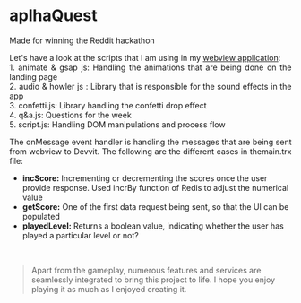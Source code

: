 # aplhaQuest
Made for winning the Reddit hackathon

<p align="justify">
  Let's have a look at the scripts that I am using in my <a href="./webroot/scripts">webview application</a>:<br>
  1. animate & gsap js: Handling the animations that are being done on the landing page<br>
  2. audio & howler js : Library that is responsible for the sound effects in the app<br>
  3. confetti.js: Library handling the confetti drop effect<br>
  4. q&a.js: Questions for the week<br>
  5. script.js: Handling DOM manipulations and process flow
</p>

<p align="justify">
  The onMessage event handler is handling the messages that are being sent from webview to Devvit. The following are the different cases in the<a herf="https://github.com/VersatileVats/alphaQuest/blob/master/src/main.tsx#L48">main.trx file</a>:
  <ul>
    <li><b>incScore:</b> Incrementing or decrementing the scores once the user provide response. Used incrBy function of Redis to adjust the numerical value</li>
    <li><b>getScore:</b> One of the first data request being sent, so that the UI can be populated</li>
    <li><b>playedLevel:</b> Returns a boolean value, indicating whether the user has played a particular level or not?</li>
  </ul>
</p>

<br>

> Apart from the gameplay, numerous features and services are seamlessly integrated to bring this project to life. I hope you enjoy playing it as much as I enjoyed creating it.
